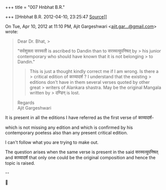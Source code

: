 +++
title = "007 Hnbhat B.R."

+++
[[Hnbhat B.R.	2012-04-10, 23:25:47 [Source](https://groups.google.com/g/samskrita/c/p1jpnGGWnVQ)]]



On Tue, Apr 10, 2012 at 11:10 PM, Ajit Gargeshwari \<[ajit.gar...@gmail.com]()\> wrote:  

> Dear Dr. Bhat, >
> 
> >   
>   
> "सर्वशुक्ला सरस्वती is ascribed to Dandin than to सरस्वत्युपनिषत् by > his junior contemporary who should have known that it is not belonging > to Dandin."  
>   
> > 
> > This is just a thought kindly correct me if I am wrong. Is there a > critical edition of काव्यादर्श ? I understand that the existing > editions don't have in them several verses quoted by other great > writers of Alankara shastra. May be the original Mangala written by > दण्डिन् is lost.  
>   
> Regards  
> Ajit Gargeshwari  
>   

  

It is present in all the editions I have referred as the first verse of काव्यादर्श-

  

which is not missing any edition and which is confirmed by his contemporary poetess also than any present critical edition.

  

I can't follow what you are trying to make out.

  

The question arises when the same verse is present in the said सरस्वत्युपनिषत् and काव्यादर्श that only one could be the original composition and hence the topic is raised.

  

--



